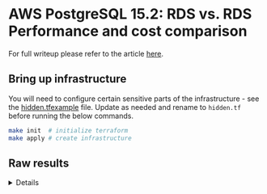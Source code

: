 # AWS PostgreSQL 15.2: RDS vs. RDS Performance and cost comparison

For full writeup please refer to the article [here](https://aviitala.com/posts/aws-rds-vs-aurora-postgresql-performance-comparison/).

## Bring up infrastructure

You will need to configure certain sensitive parts of the infrastructure - see the [hidden.tfexample](./hidden.tfexample) file. Update as needed and rename to `hidden.tf` before running the below commands.

```bash
make init  # initialize terraform
make apply # create infrastructure
```

## Raw results

<summary>
 <Details>


## Aurora

### Iteration 1: 4 jobs, 4 clients

scaling factor: 5000
query mode: simple
number of clients: 4
number of threads: 4
duration: 600 s
number of transactions actually processed: 274822
latency average = 8.733 ms
initial connection time = 21.170 ms
tps = 458.047171 (without initial connection time)

### Iteration 1: 8 jobs, 8 clients

query mode: simple
number of clients: 8
number of threads: 8
duration: 600 s
number of transactions actually processed: 433761
latency average = 11.065 ms
initial connection time = 39.044 ms
tps = 722.968423 (without initial connection time)

### Iteration 1: 12 jobs, 12 clients

scaling factor: 5000
query mode: simple
number of clients: 12
number of threads: 12
duration: 600 s
number of transactions actually processed: 558265
latency average = 12.896 ms
initial connection time = 55.670 ms
tps = 930.495133 (without initial connection time)

### Iteration 2: 4 jobs, 4 clients

scaling factor: 5000
query mode: simple
number of clients: 4
number of threads: 4
duration: 600 s
number of transactions actually processed: 264303
latency average = 9.080 ms
initial connection time = 22.646 ms
tps = 440.514577 (without initial connection time)

### Iteration 2: 8 jobs, 8 clients

scaling factor: 5000
query mode: simple
number of clients: 8
number of threads: 8
duration: 600 s
number of transactions actually processed: 428963
latency average = 11.189 ms
initial connection time = 61.718 ms
tps = 714.993935 (without initial connection time)

### Iteration 2: 12 jobs, 12 clients

scaling factor: 5000
query mode: simple
number of clients: 12
number of threads: 12
duration: 600 s
number of transactions actually processed: 557441
latency average = 12.915 ms
initial connection time = 57.655 ms
tps = 929.127492 (without initial connection time)

### Iteration 3: 4 jobs, 4 clients

query mode: simple
number of clients: 4
number of threads: 4
duration: 600 s
number of transactions actually processed: 265271
latency average = 9.047 ms
initial connection time = 21.618 ms
tps = 442.128341 (without initial connection time)

### Iteration 3: 8 jobs, 8 clients

scaling factor: 5000
query mode: simple
number of clients: 8
number of threads: 8
duration: 600 s
number of transactions actually processed: 433392
latency average = 11.075 ms
initial connection time = 39.829 ms
tps = 722.355663 (without initial connection time)

### Iteration 3: 12 jobs, 12 clients

scaling factor: 5000
query mode: simple
number of clients: 12
number of threads: 12
duration: 600 s
number of transactions actually processed: 549315
latency average = 13.107 ms
initial connection time = 54.778 ms
tps = 915.569175 (without initial connection time)

### Iteration 4: 4 jobs, 4 clients

scaling factor: 5000
query mode: simple
number of clients: 4
number of threads: 4
duration: 600 s
number of transactions actually processed: 267359
latency average = 8.976 ms
initial connection time = 25.396 ms
tps = 445.610859 (without initial connection time)

### Iteration 4: 8 jobs, 8 clients

scaling factor: 5000
query mode: simple
number of clients: 8
number of threads: 8
duration: 600 s
number of transactions actually processed: 433075
latency average = 11.083 ms
initial connection time = 38.146 ms
tps = 721.814897 (without initial connection time)

### Iteration 4: 12 jobs, 12 clients

scaling factor: 5000
query mode: simple
number of clients: 12
number of threads: 12
duration: 600 s
number of transactions actually processed: 551536
latency average = 13.054 ms
initial connection time = 57.123 ms
tps = 919.270818 (without initial connection time)

---

## RDS

### Iteration 1: 4 jobs,4 clients

scaling factor: 5000
query mode: simple
number of clients: 4
number of threads: 4
duration: 600 s
number of transactions actually processed: 490713
latency average = 4.891 ms
initial connection time = 21.956 ms
tps = 817.880615 (without initial connection time)

### Iteration 1: 8 jobs, 8 clients

scaling factor: 5000
query mode: simple
number of clients: 8
number of threads: 8
duration: 600 s
number of transactions actually processed: 541273
latency average = 8.868 ms
initial connection time = 38.660 ms
tps = 902.133131 (without initial connection time)

### Iteration 1: 12 jobs, 12 clients

scaling factor: 5000
query mode: simple
number of clients: 12
number of threads: 12
duration: 600 s
number of transactions actually processed: 485587
latency average = 14.841 ms
initial connection time = 69.148 ms
tps = 808.553664 (without initial connection time)

### Iteration 2: 4 jobs, 4 clients

scaling factor: 5000
query mode: simple
number of clients: 4
number of threads: 4
duration: 600 s
number of transactions actually processed: 46225
latency average = 51.952 ms
initial connection time = 22.243 ms
tps = 76.994356 (without initial connection time)

### Iteration 2: 8 jobs, 8 clients

scaling factor: 5000
query mode: simple
number of clients: 8
number of threads: 8
duration: 600 s
number of transactions actually processed: 50419
latency average = 95.199 ms
initial connection time = 43.627 ms
tps = 84.034334 (without initial connection time)

### Iteration 2: 12 jobs, 12 clients

scaling factor: 5000
query mode: simple
number of clients: 12
number of threads: 12
duration: 600 s
number of transactions actually processed: 55617
latency average = 129.472 ms
initial connection time = 58.147 ms
tps = 92.684093 (without initial connection time)

### Iteration 3: 4 jobs, 4 clients

scaling factor: 5000
query mode: simple
number of clients: 4
number of threads: 4
duration: 600 s
number of transactions actually processed: 39491
latency average = 60.774 ms
initial connection time = 22.850 ms
tps = 65.817365 (without initial connection time)

### Iteration 3: 8 jobs, 8 clients

scaling factor: 5000
query mode: simple
number of clients: 8
number of threads: 8
duration: 600 s
number of transactions actually processed: 49588
latency average = 96.830 ms
initial connection time = 43.235 ms
tps = 82.618602 (without initial connection time)

### Iteration 3: 12 jobs, 12 clients

query mode: simple
number of clients: 12
number of threads: 12
duration: 600 s
number of transactions actually processed: 54468
latency average = 132.208 ms
initial connection time = 59.354 ms
tps = 90.765844 (without initial connection time)

### Iteration 4: 4 jobs, 4 clients

query mode: simple
number of clients: 4
number of threads: 4
duration: 600 s
number of transactions actually processed: 45062
latency average = 53.267 ms
initial connection time = 21.892 ms
tps = 75.093289 (without initial connection time)

### Iteration 4: 8 jobs, 8 clients

scaling factor: 5000
query mode: simple
number of clients: 8
number of threads: 8
duration: 600 s
number of transactions actually processed: 61648
latency average = 77.872 ms
initial connection time = 59.096 ms
tps = 102.733042 (without initial connection time)

### Iteration 4: 12 jobs, 12 clients

scaling factor: 5000
query mode: simple
number of clients: 12
number of threads: 12
duration: 600 s
number of transactions actually processed: 53857
latency average = 133.679 ms
initial connection time = 93.852 ms
tps = 89.767321 (without initial connection time)

</summary>